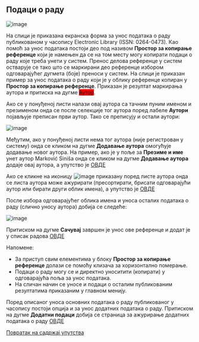 ## Подаци о раду

![image](https://user-images.githubusercontent.com/29538544/150586481-38fd1927-ea6e-46f8-bab9-0989fc4c4b79.png)

На слици је приказана екранска форма за унос података о раду публикованом у часопису Electronic Library (ISSN: 0264-0473). Као помоћ за унос података постоји део под називом **Простор за копирање референце** који је намењен да се на том месту могу копирати подаци о раду  које треба унети у систем. Пренос делова референце у систем остварује се тако што се маркирани део референце избором одговарајућег дугмета (боје) преноси у систем. 
На слици је приказан пример за унос података о раду који је у облику референце копиран у **Простор за копирање референце**. Приказан је резултат маркирања аутора и притиска на дугме <span style="background-color:red">Аутор</span>.

Ако се у понуђеној листи налази овај аутора са тачним пуним именом и презименом онда се после селекције тог аутора поред лабеле **Аутори** појављује преписан први аутор. Тако се преписују и остали аутори:
 
![image](https://user-images.githubusercontent.com/29538544/150630747-31d4f943-47fe-4021-8a56-244bff9c97b6.png)
 
Међутим, ако у понуђеној листи нема тог аутора (није регистрован у систему) онда се кликом на дугме **Додавање аутора** омогућује додавање новог аутора. На пример, ако је у поље за **Презиме и име** унет аутор Marković Siniša онда се кликом на дугме **Додавање аутора** додаје овај аутора, а упутство је [ОВДЕ](dodavanjeAutora.md) 

Ако се кликне на иконицу ![image](https://user-images.githubusercontent.com/29538544/148249453-72199fbb-8ca4-4ae4-8c4d-64924a280e7b.png) приказану поред листе аутора онда се листа аутора може ажурирати (пресортирати, брисати одговарајући аутор или бирати други облик имена), а упутство је [ОВДЕ](azuriranjeOblikaImena.md)

После избора одговарајућег облика имена и уноса осталих података о раду (слично уносу аутора) добија се следеће:

![image](https://user-images.githubusercontent.com/29538544/150641274-b641a240-fb81-4a03-b80c-d8c50e343f8b.png)
 
Притиском на дугме **Сачувај** завршен је унос ове референце и додат је у списак радова [ОВДЕ](prikazDodatogradaUcasopisu.md)

Напомене:
- За приступ свим елементима у блоку **Простор за копирање референце** долази се помоћу клизача за хоризонтално померање. 
- Подаци о раду могу се и директно уноситити (копирати) у одговарајућа поља за унос података.  
- На сличан начин се уносе и подаци о осталим публикованим резултатима приказаним у главном менију.

Поред описаног уноса основних података о раду публикованог у часопису постоји опција и за унос додатних података о раду. 
Притиском на дугме **Додатни подаци** добија се страница за ажурирање додатних података о раду [ОВДЕ](dodatniPodaciOradu.md)

[Повратак на садржај упутства](../../uputstvo.md#садржај)
